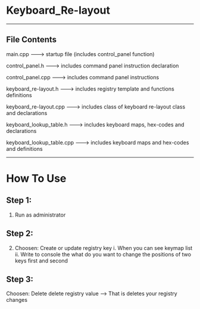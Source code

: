 # Keyboard_Re-layout
------------------------------------
## File Contents
main.cpp          ---> startup file (includes control_panel function)

control_panel.h      ---> includes command panel instruction declaration

control_panel.cpp    ---> includes command panel instructions

keyboard_re-layout.h    ---> includes registry template and functions definitions

keyboard_re-layout.cpp  ---> includes class of keyboard re-layout class and declarations

keyboard_lookup_table.h    ---> includes keyboard maps, hex-codes and declarations

keyboard_lookup_table.cpp  ---> includes keyboard maps and hex-codes and definitions

------------------------------------

# How To Use

## Step 1:

1) Run as administrator

## Step 2:

2) Choosen: Create or update registry key
    i. When you can see keymap list
    ii. Write to console the what do you want to change the positions of two keys first and second

## Step 3:

Choosen: Delete delete registry value --> That is deletes your registry changes 





